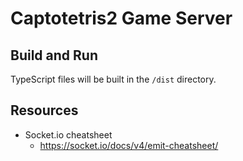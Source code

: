 # Captotetris2 Game Server

## Build and Run

TypeScript files will be built in the `/dist` directory.

## Resources

- Socket.io cheatsheet
  - https://socket.io/docs/v4/emit-cheatsheet/